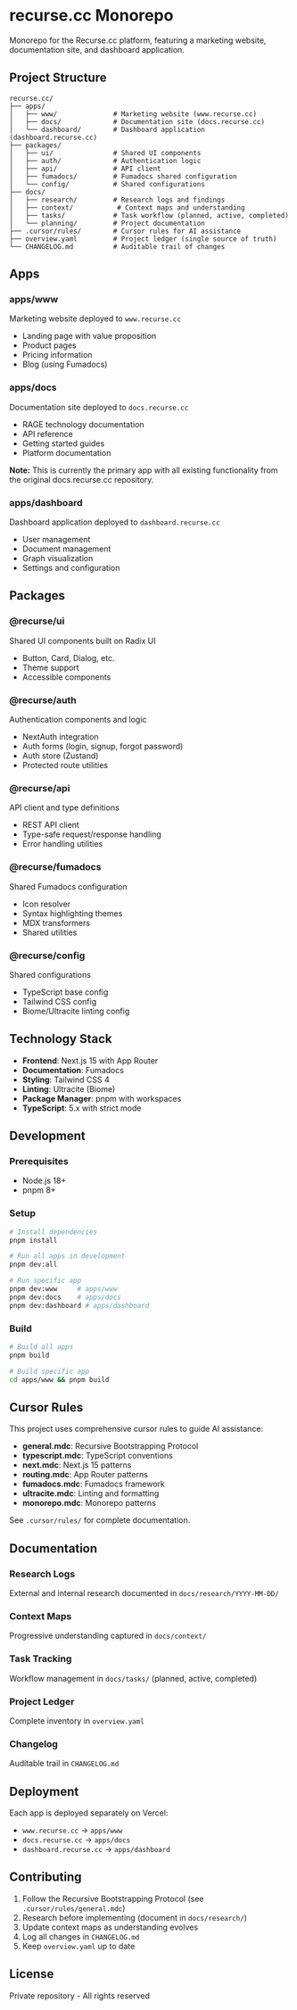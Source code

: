 # recurse.cc Monorepo

Monorepo for the Recurse.cc platform, featuring a marketing website, documentation site, and dashboard application.

## Project Structure

```
recurse.cc/
├── apps/
│   ├── www/              # Marketing website (www.recurse.cc)
│   ├── docs/             # Documentation site (docs.recurse.cc)
│   └── dashboard/        # Dashboard application (dashboard.recurse.cc)
├── packages/
│   ├── ui/               # Shared UI components
│   ├── auth/             # Authentication logic
│   ├── api/              # API client
│   ├── fumadocs/         # Fumadocs shared configuration
│   └── config/           # Shared configurations
├── docs/
│   ├── research/         # Research logs and findings
│   ├── context/           # Context maps and understanding
│   ├── tasks/            # Task workflow (planned, active, completed)
│   └── planning/         # Project documentation
├── .cursor/rules/        # Cursor rules for AI assistance
├── overview.yaml         # Project ledger (single source of truth)
└── CHANGELOG.md          # Auditable trail of changes
```

## Apps

### apps/www
Marketing website deployed to `www.recurse.cc`
- Landing page with value proposition
- Product pages
- Pricing information
- Blog (using Fumadocs)

### apps/docs
Documentation site deployed to `docs.recurse.cc`
- RAGE technology documentation
- API reference
- Getting started guides
- Platform documentation

**Note:** This is currently the primary app with all existing functionality from the original docs.recurse.cc repository.

### apps/dashboard
Dashboard application deployed to `dashboard.recurse.cc`
- User management
- Document management
- Graph visualization
- Settings and configuration

## Packages

### @recurse/ui
Shared UI components built on Radix UI
- Button, Card, Dialog, etc.
- Theme support
- Accessible components

### @recurse/auth
Authentication components and logic
- NextAuth integration
- Auth forms (login, signup, forgot password)
- Auth store (Zustand)
- Protected route utilities

### @recurse/api
API client and type definitions
- REST API client
- Type-safe request/response handling
- Error handling utilities

### @recurse/fumadocs
Shared Fumadocs configuration
- Icon resolver
- Syntax highlighting themes
- MDX transformers
- Shared utilities

### @recurse/config
Shared configurations
- TypeScript base config
- Tailwind CSS config
- Biome/Ultracite linting config

## Technology Stack

- **Frontend**: Next.js 15 with App Router
- **Documentation**: Fumadocs
- **Styling**: Tailwind CSS 4
- **Linting**: Ultracite (Biome)
- **Package Manager**: pnpm with workspaces
- **TypeScript**: 5.x with strict mode

## Development

### Prerequisites

- Node.js 18+
- pnpm 8+

### Setup

```bash
# Install dependencies
pnpm install

# Run all apps in development
pnpm dev:all

# Run specific app
pnpm dev:www     # apps/www
pnpm dev:docs    # apps/docs
pnpm dev:dashboard # apps/dashboard
```

### Build

```bash
# Build all apps
pnpm build

# Build specific app
cd apps/www && pnpm build
```

## Cursor Rules

This project uses comprehensive cursor rules to guide AI assistance:

- **general.mdc**: Recursive Bootstrapping Protocol
- **typescript.mdc**: TypeScript conventions
- **next.mdc**: Next.js 15 patterns
- **routing.mdc**: App Router patterns
- **fumadocs.mdc**: Fumadocs framework
- **ultracite.mdc**: Linting and formatting
- **monorepo.mdc**: Monorepo patterns

See `.cursor/rules/` for complete documentation.

## Documentation

### Research Logs
External and internal research documented in `docs/research/YYYY-MM-DD/`

### Context Maps
Progressive understanding captured in `docs/context/`

### Task Tracking
Workflow management in `docs/tasks/` (planned, active, completed)

### Project Ledger
Complete inventory in `overview.yaml`

### Changelog
Auditable trail in `CHANGELOG.md`

## Deployment

Each app is deployed separately on Vercel:

- `www.recurse.cc` → `apps/www`
- `docs.recurse.cc` → `apps/docs`
- `dashboard.recurse.cc` → `apps/dashboard`

## Contributing

1. Follow the Recursive Bootstrapping Protocol (see `.cursor/rules/general.mdc`)
2. Research before implementing (document in `docs/research/`)
3. Update context maps as understanding evolves
4. Log all changes in `CHANGELOG.md`
5. Keep `overview.yaml` up to date

## License

Private repository - All rights reserved
